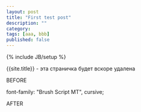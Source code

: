 ```yaml
---
layout: post
title: "First test post"
description: ""
category:
tags: [aaa, bbb]
published: false
---
```

{% include JB/setup %}

{{site.title}} - эта страничка будет вскоре удалена


BEFORE

font-family: "Brush Script MT", cursive;

AFTER
